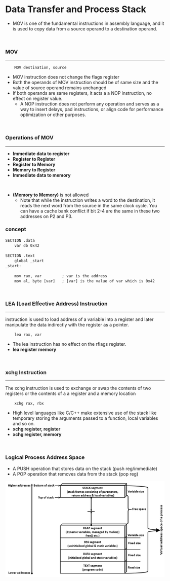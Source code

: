 # Data Transfer and Process Stack

- MOV is one of the fundamental instructions in assembly language, and it is used to copy data from a source operand to a destination operand.

<br>

### MOV
---

```
    MOV destination, source
```

- MOV instruction does not change the flags register
- Both the operands of MOV instruction should be of same size and the value of
source operand remains unchanged
- If both operands are same registers, it acts a a NOP instruction, no effect on register value.
  -  A NOP instruction does not perform any operation and serves as a way to insert delays, pad instructions, or align code for performance optimization or other purposes.

<br>

### Operations of MOV
---

- **Immediate data to register**
- **Register to Register**
- **Register to Memory**
- **Memory to Register**
- **Immediate data to memory**

<br>

- **(Memory to Memory)** is not allowed
  - Note that while the instruction writes a word to the destination, it reads the next word from the source in the same clock cycle. You can have a cache bank conflict if bit 2-4 are the same in these two addresses on P2 and P3.

### concept

```
SECTION .data
    var db 0x42

SECTION .text
    global _start
_start:

    mov rax, var         ; var is the address
    mov al, byte [var]   ; [var] is the value of var which is 0x42
```

<br>

### LEA (Load Effective Address) Instruction
---

instruction is used to load address of a variable into a
register and later manipulate the data indirectly with the register as a pointer.

```
    lea rax, var
```

- The lea instruction has no effect on the rflags register.
- **lea register memory**


<br>

### xchg Instruction
---

The xchg instruction is used to exchange or swap the contents of two registers
or the contents of a a register and a memory location

```
    xchg rax, rbx
```

- High level languages like C/C++ make extensive use of
the stack like temporary storing the arguments passed to
a function, local variables and so on.
- **xchg register, register**
- **xchg register, memory**

<br>

### Logical Process Address Space

- A PUSH operation that stores data on the
stack (push reg/immediate)
- A POP operation that removes data from the
stack (pop reg)

![Stack](../img/stack.jpg)